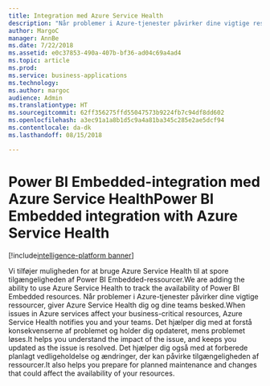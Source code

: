 ```yaml
---
title: Integration med Azure Service Health
description: "Når problemer i Azure-tjenester påvirker dine vigtige ressourcer, giver Azure Service Health dig og dine teams besked."
author: MargoC
manager: AnnBe
ms.date: 7/22/2018
ms.assetid: e0c37853-490a-407b-bf36-ad04c69a4ad4
ms.topic: article
ms.prod: 
ms.service: business-applications
ms.technology: 
ms.author: margoc
audience: Admin
ms.translationtype: HT
ms.sourcegitcommit: 62ff356275ffd55047573b9224fb7c94df8dd602
ms.openlocfilehash: a3ec91a1a8b1d5c9a4a81ba345c285e2ae5dcf94
ms.contentlocale: da-dk
ms.lasthandoff: 08/15/2018

---
```

#  <a name="power-bi-embedded-integration-with-azure-service-health"></a><span data-ttu-id="6197d-103">Power BI Embedded-integration med Azure Service Health</span><span class="sxs-lookup"><span data-stu-id="6197d-103">Power BI Embedded integration with Azure Service Health</span></span> 

[!include[intelligence-platform banner](../../includes/intelligence-platform.md)]




<span data-ttu-id="6197d-104">Vi tilføjer muligheden for at bruge Azure Service Health til at spore tilgængeligheden af Power BI Embedded-ressourcer.</span><span class="sxs-lookup"><span data-stu-id="6197d-104">We are adding the ability to use Azure Service Health to track the availability of Power BI Embedded resources.</span></span> <span data-ttu-id="6197d-105">Når problemer i Azure-tjenester påvirker dine vigtige ressourcer, giver Azure Service Health dig og dine teams besked.</span><span class="sxs-lookup"><span data-stu-id="6197d-105">When issues in Azure services affect your business-critical resources, Azure Service Health notifies you and your teams.</span></span> <span data-ttu-id="6197d-106">Det hjælper dig med at forstå konsekvenserne af problemet og holder dig opdateret, mens problemet løses.</span><span class="sxs-lookup"><span data-stu-id="6197d-106">It helps you understand the impact of the issue, and keeps you updated as the issue is resolved.</span></span> <span data-ttu-id="6197d-107">Det hjælper dig også med at forberede planlagt vedligeholdelse og ændringer, der kan påvirke tilgængeligheden af ressourcer.</span><span class="sxs-lookup"><span data-stu-id="6197d-107">It also helps you prepare for planned maintenance and changes that could affect the availability of your resources.</span></span> 


